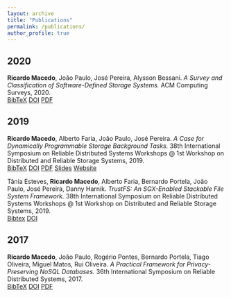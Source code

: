 ```yaml
---
layout: archive
title: "Publications"
permalink: /publications/
author_profile: true
---
```


## 2020

**Ricardo Macedo**, João Paulo, José Pereira, Alysson Bessani.
*A Survey and Classification of Software-Defined Storage Systems.*
ACM Computing Surveys, 2020.   
[BibTeX](https://rgmacedo.github.io/files/csur20-sds-survey/bibtex.bib)
[DOI](https://doi.org/10.1145/3385896)
[PDF](https://dl.acm.org/doi/abs/10.1145/3385896)


## 2019

**Ricardo Macedo**, Alberto Faria, João Paulo, José Pereira.
*A Case for Dynamically Programmable Storage Background Tasks.*
38th International Symposium on Reliable Distributed Systems Workshops @ 1st Workshop on Distributed and Reliable Storage Systems, 2019.    
[BibTeX](https://rgmacedo.github.io/files/drss19-programmable-background-tasks/bibtex.bib)
[DOI](https://doi.org/10.1109/SRDSW49218.2019.00009)
[PDF](https://rgmacedo.github.io/files/drss19-programmable-background-tasks/rgmacedo-drss19.pdf)
[Slides](https://rgmacedo.github.io/files/drss19-programmable-background-tasks/rgmacedo-drss19-presentation.pdf)
[Website](https://rgmacedo.github.io/drss19-website/) 


Tânia Esteves, **Ricardo Macedo**, Alberto Faria, Bernardo Portela, João Paulo, José Pereira, Danny Harnik. *TrustFS: An SGX-Enabled Stackable File System Framework.* 
38th International Symposium on Reliable Distributed Systems Workshops @ 1st Workshop on Distributed and Reliable Storage Systems, 2019.    
[Bibtex](https://rgmacedo.github.io/files/drss19-trustfs/bibtex.bib)
[DOI](https://doi.org/10.1109/SRDSW49218.2019.00012)
<!-- [PDF] () -->



## 2017

**Ricardo Macedo**, João Paulo, Rogério Pontes, Bernardo Portela, Tiago Oliveira, Miguel Matos, Rui Oliveira.
*A Practical Framework for Privacy-Preserving NoSQL Databases.*
36th International Symposium on Reliable Distributed Systems, 2017.   
[BibTeX](https://rgmacedo.github.io/files/srds17-safenosql/bibtex.bib)
[DOI](https://doi.org/10.1109/SRDS.2017.10)
[PDF](https://rgmacedo.github.io/files/srds17-safenosql/rgmacedo-srds17-safenosql.pdf)



